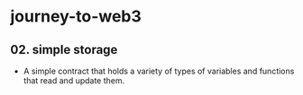 # journey-to-web3

## 02. simple storage

- A simple contract that holds a variety of types of variables and functions that read and update them.
